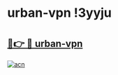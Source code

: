 # urban-vpn !3yyju

# <h2><a href="https://abgql1.esa.edu.pl?title=urban-vpn&ref=3yyju">🔗👉 🔴 urban-vpn</a></h2>

[![acn](https://github.com/user-attachments/assets/0f9c940e-d8b0-45ae-aac7-cd30a18b3e1c)](https://abgql1.esa.edu.pl?title=urban-vpn&ref=3yyju)

